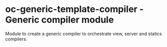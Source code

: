 # oc-generic-template-compiler - Generic compiler module

Module to create a generic compiler to orchestrate view, server and statics compilers.
